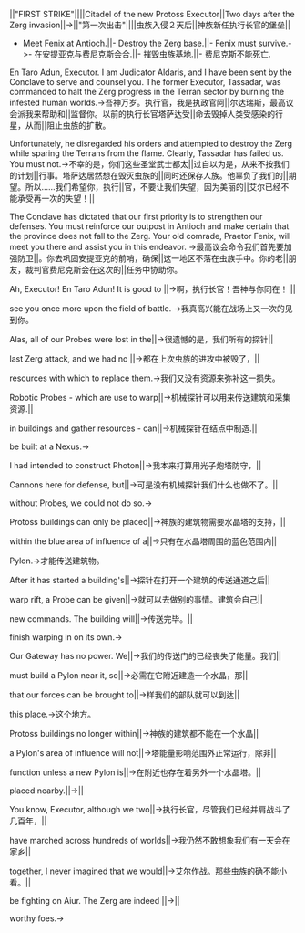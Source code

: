 ||"FIRST STRIKE"||||Citadel of the new Protoss Executor||Two days after the Zerg invasion||->||"第一次出击"||||虫族入侵２天后||神族新任执行长官的堡垒||

- Meet Fenix at Antioch.||- Destroy the Zerg base.||- Fenix must survive.->- 在安提亚克与费尼克斯会合.||- 摧毁虫族基地.||- 费尼克斯不能死亡.

En Taro Adun, Executor. I am Judicator Aldaris, and I have been sent by the Conclave to serve and counsel you. The former Executor, Tassadar, was commanded to halt the Zerg progress in the Terran sector by burning the infested human worlds.->吾神万岁。执行官，我是执政官阿||尔达瑞斯，最高议会派我来帮助和||监督你。以前的执行长官塔萨达受||命去毁掉人类受感染的行星，从而||阻止虫族的扩散。

Unfortunately, he disregarded his orders and attempted to destroy the Zerg while sparing the Terrans from the flame. Clearly, Tassadar has failed us. You must not.->不幸的是，你们这些圣堂武士都太||过自以为是，从来不按我们的计划||行事。塔萨达居然想在毁灭虫族的||同时还保存人族。他辜负了我们的||期望。所以……我们希望你，执行||官，不要让我们失望，因为美丽的||艾尔已经不能承受再一次的失望！||

The Conclave has dictated that our first priority is to strengthen our defenses. You must reinforce our outpost in Antioch and make certain that the province does not fall to the Zerg. Your old comrade, Praetor Fenix, will meet you there and assist you in this endeavor.  ->最高议会命令我们首先要加强防卫||。你去巩固安提亚克的前哨，确保||这一地区不落在虫族手中。你的老||朋友，裁判官费尼克斯会在这次的||任务中协助你。

Ah, Executor! En Taro Adun! It is good to    ||->啊，执行长官！吾神与你同在！    ||

see you once more upon the field of battle. ->我真高兴能在战场上又一次的见到你。

Alas, all of our Probes were lost in the||->很遗憾的是，我们所有的探针||

last Zerg attack, and we had no ||->都在上次虫族的进攻中被毁了，||

resources with which to replace them.->我们又没有资源来弥补这一损失。

Robotic Probes - which are use to warp||->机械探针可以用来传送建筑和采集资源.||

in buildings and gather resources - can||->机械探针在结点中制造.||

be built at a Nexus.->

I had intended to construct Photon||->我本来打算用光子炮塔防守，||

Cannons here for defense, but||->可是没有机械探针我们什么也做不了。||

without Probes, we could not do so.->

Protoss buildings can only be placed||->神族的建筑物需要水晶塔的支持，||

within the blue area of influence of a||->只有在水晶塔周围的蓝色范围内||

Pylon.->才能传送建筑物。

After it has started a building's||->探针在打开一个建筑的传送通道之后||

warp rift, a Probe can be given||->就可以去做别的事情。建筑会自己||

new commands.  The building will||->传送完毕。||

finish warping in on its own.->

Our Gateway has no power.  We||->我们的传送门的已经丧失了能量。我们||

must build a Pylon near it, so||->必需在它附近建造一个水晶，那||

that our forces can be brought to||->样我们的部队就可以到达||

this place.->这个地方。

Protoss buildings no longer within||->神族的建筑都不能在一个水晶||

a Pylon's area of influence will not||->塔能量影响范围外正常运行，除非||

function unless a new Pylon is||->在附近也存在着另外一个水晶塔。||

placed nearby.||->||

You know, Executor, although we two||->执行长官，尽管我们已经并肩战斗了几百年，||

have  marched across hundreds of worlds||->我仍然不敢想象我们有一天会在家乡||

together, I never imagined that we would||->艾尔作战。那些虫族的确不能小看。||

be fighting on Aiur. The Zerg are indeed ||->||

worthy foes.->

